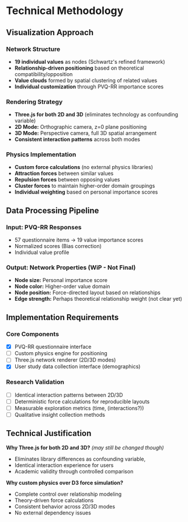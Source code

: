 # Technical Methodology

## Visualization Approach

### Network Structure

- **19 individual values** as nodes (Schwartz's refined framework)
- **Relationship-driven positioning** based on theoretical compatibility/opposition
- **Value clouds** formed by spatial clustering of related values
- **Individual customization** through PVQ-RR importance scores

### Rendering Strategy

- **Three.js for both 2D and 3D** (eliminates technology as confounding variable)
- **2D Mode:** Orthographic camera, z=0 plane positioning
- **3D Mode:** Perspective camera, full 3D spatial arrangement
- **Consistent interaction patterns** across both modes

### Physics Implementation

- **Custom force calculations** (no external physics libraries)
- **Attraction forces** between similar values
- **Repulsion forces** between opposing values
- **Cluster forces** to maintain higher-order domain groupings
- **Individual weighting** based on personal importance scores

## Data Processing Pipeline

### Input: PVQ-RR Responses

- 57 questionnaire items → 19 value importance scores
- Normalized scores (Bias correction)
- Individual value profile

### Output: Network Properties (WiP - Not Final)

- **Node size:** Personal importance score
- **Node color:** Higher-order value domain
- **Node position:** Force-directed layout based on relationships
- **Edge strength:** Perhaps theoretical relationship weight (not clear yet)

## Implementation Requirements

### Core Components

- [x] PVQ-RR questionnaire interface
- [ ] Custom physics engine for positioning
- [ ] Three.js network renderer (2D/3D modes)
- [x] User study data collection interface (demographics)

### Research Validation

- [ ] Identical interaction patterns between 2D/3D
- [ ] Deterministic force calculations for reproducible layouts
- [ ] Measurable exploration metrics (time, (interactions?))
- [ ] Qualitative insight collection methods

## Technical Justification

**Why Three.js for both 2D and 3D?**
*(may still be changed though)*

- Eliminates library differences as confounding variable,
- Identical interaction experience for users
- Academic validity through controlled comparison

**Why custom physics over D3 force simulation?**

- Complete control over relationship modeling
- Theory-driven force calculations
- Consistent behavior across 2D/3D modes
- No external dependency issues
